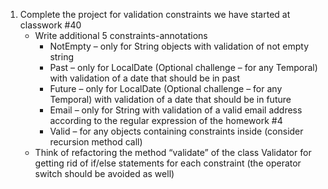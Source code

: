 1. Complete the project for validation constraints we have started at classwork #40
   - Write additional 5 constraints-annotations
     - NotEmpty – only for String objects with validation of not empty string
     - Past – only for LocalDate (Optional challenge – for any Temporal) with validation of a date that should be in past
     - Future – only for LocalDate (Optional challenge – for any Temporal) with validation of a date that should be in future
     - Email – only for String with validation of a valid email address according to the regular expression of the homework #4
     - Valid – for any objects containing constraints inside (consider recursion method call)
   - Think of refactoring the method “validate” of the class Validator for getting rid of if/else statements for each constraint (the operator switch should be avoided as well)
